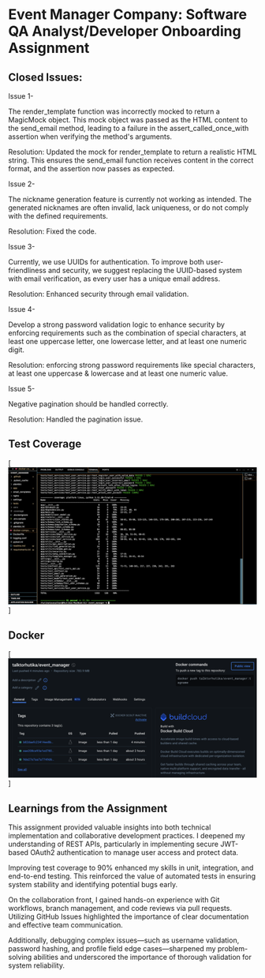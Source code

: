 # Event Manager Company: Software QA Analyst/Developer Onboarding Assignment

## Closed Issues:

Issue 1-

The render_template function was incorrectly mocked to return a MagicMock object. This mock object was passed as the HTML content to the send_email method, leading to a failure in the assert_called_once_with assertion when verifying the method's arguments.

Resolution: Updated the mock for render_template to return a realistic HTML string. This ensures the send_email function receives content in the correct format, and the assertion now passes as expected.

Issue 2-

The nickname generation feature is currently not working as intended. The generated nicknames are often invalid, lack uniqueness, or do not comply with the defined requirements.

Resolution: Fixed the code.

Issue 3-

Currently, we use UUIDs for authentication. To improve both user-friendliness and security, we suggest replacing the UUID-based system with email verification, as every user has a unique email address.

Resolution: Enhanced security through email validation.

Issue 4-

Develop a strong password validation logic to enhance security by enforcing requirements such as the combination of special characters, at least one uppercase letter, one lowercase letter, and at least one numeric digit.

Resolution: enforcing strong password requirements like special characters, at least one uppercase & lowercase and at least one numeric value.

Issue 5-

Negative pagination should be handled correctly.

Resolution: Handled the pagination issue.

## Test Coverage
[![Image Alt Text](coverage_10.png)]


## Docker
[![Image Alt Text](docker_10.png)]


## Learnings from the Assignment
This assignment provided valuable insights into both technical implementation and collaborative development practices. I deepened my understanding of REST APIs, particularly in implementing secure JWT-based OAuth2 authentication to manage user access and protect data.

Improving test coverage to 90% enhanced my skills in unit, integration, and end-to-end testing. This reinforced the value of automated tests in ensuring system stability and identifying potential bugs early.

On the collaboration front, I gained hands-on experience with Git workflows, branch management, and code reviews via pull requests. Utilizing GitHub Issues highlighted the importance of clear documentation and effective team communication.

Additionally, debugging complex issues—such as username validation, password hashing, and profile field edge cases—sharpened my problem-solving abilities and underscored the importance of thorough validation for system reliability.